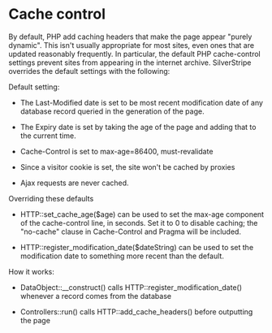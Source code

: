 #  Cache control

By default, PHP add caching headers that make the page appear "purely dynamic".  This isn't usually appropriate for most
sites, even ones that are updated reasonably frequently.  In particular, the default PHP cache-control settings prevent
sites from appearing in the internet archive.  SilverStripe overrides the default settings with the following:

Default setting:


*  The Last-Modified date is set to be most recent modification date of any database record queried in the generation of
the page.

*  The Expiry date is set by taking the age of the page and adding that to the current time.

*  Cache-Control is set to max-age=86400, must-revalidate

*  Since a visitor cookie is set, the site won't be cached by proxies

*  Ajax requests are never cached.

Overriding these defaults


*  HTTP::set_cache_age($age) can be used to set the max-age component of the cache-control line, in seconds.  Set it to
0 to disable caching; the "no-cache" clause in Cache-Control and Pragma will be included.

*  HTTP::register_modification_date($dateString) can be used to set the modification date to something more recent than
the default.

How it works:


*  DataObject::__construct() calls HTTP::register_modification_date() whenever a record comes from the database

*  Controllers::run() calls HTTP::add_cache_headers() before outputting the page 
